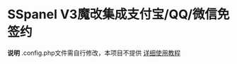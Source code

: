 SSpanel V3魔改集成支付宝/QQ/微信免签约
====
**说明**
.config.php文件需自行修改，本项目不提供
[详细使用教程](https://aneeo.com/441.html/)
